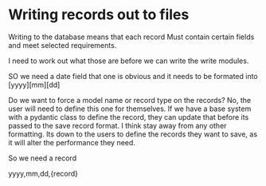 # Writing records out to files

Writing to the database means that each record Must contain certain fields and meet selected requirements.

I need to work out what those are before we can write the write modules.

SO we need a date field that one is obvious and it needs to be formated into [yyyy][mm][dd]

Do we want to force a model name or record type on the records? No, the user will need to define this one for 
themselves. If we have a base system with a pydantic class to define the record, they can update that before
its passed to the save record format. I think stay away from any other formatting. Its down to the users to define
the records they want to save, as it will alter the performance they need.


So we need a record 

yyyy,mm,dd,{record}

